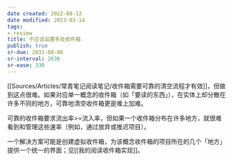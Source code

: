 ```yaml
---
date created: 2022-08-12
date modified: 2023-03-14
tags:
- review
title: 不应该设置多处收件箱
publish: true
sr-due: 2031-08-06
sr-interval: 2636
sr-ease: 330
---
```



[[Sources/Articles/常青笔记阅读笔记/收件箱需要可靠的清空流程才有效]]，但做到这点很难。如果对应单一概念的收件箱（如「要读的东西」），在实体上却分散在许多不同的地方，可靠地清空收件箱更是难上加难。

可靠的收件箱要求流出率>=流入率，但如果一个收件箱分布在许多地方，就很难看到和管理这些速率（例如，通过放弃或推迟项目）。

一个解决方案可能是创建虚拟收件箱，为该概念收件箱的项目所在的几个「地方」提供一个统一的界面；见[[我的阅读收件箱实现]]。